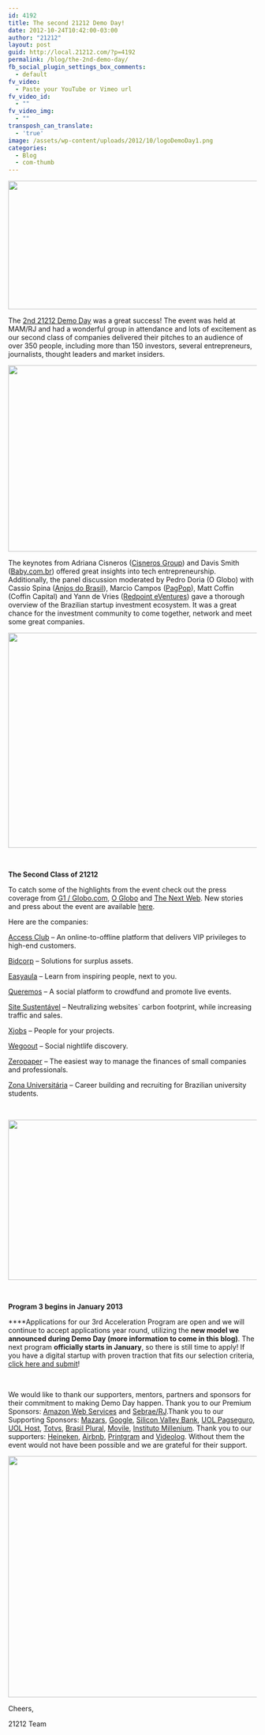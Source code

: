 ```yaml
---
id: 4192
title: The second 21212 Demo Day!
date: 2012-10-24T10:42:00-03:00
author: "21212"
layout: post
guid: http://local.21212.com/?p=4192
permalink: /blog/the-2nd-demo-day/
fb_social_plugin_settings_box_comments:
  - default
fv_video:
  - Paste your YouTube or Vimeo url
fv_video_id:
  - ""
fv_video_img:
  - ""
transposh_can_translate:
  - 'true'
image: /assets/wp-content/uploads/2012/10/logoDemoDay1.png
categories:
  - Blog
  - com-thumb
---
```

<p style="text-align: center;">
  <img class="aligncenter size-full wp-image-4195" title="bannerDemoDay2" src="{{ site.url }}/assets/wp-content/uploads/2012/10/bannerDemoDay2.png" alt="" width="540" height="260" srcset="{{ site.url }}/assets/wp-content/uploads/2012/10/bannerDemoDay2.png 540w, {{ site.url }}/assets/wp-content/uploads/2012/10/bannerDemoDay2-300x144.png 300w" sizes="(max-width: 540px) 100vw, 540px" />
</p>

The <a title="21212 Demo Day" href="http://demoday.21212.com" target="_blank">2nd 21212 Demo Day</a> was a great success! The event was held at MAM/RJ and had a wonderful group in attendance and lots of excitement as our second class of companies delivered their pitches to an audience of over 350 people, including more than 150 investors, several entrepreneurs, journalists, thought leaders and market insiders.

<p style="text-align: center;">
  <img class="aligncenter size-full wp-image-4199" title="salesBen" src="{{ site.url }}/assets/wp-content/uploads/2012/10/salesBen.png" alt="" width="540" height="377" srcset="{{ site.url }}/assets/wp-content/uploads/2012/10/salesBen.png 540w, {{ site.url }}/assets/wp-content/uploads/2012/10/salesBen-300x209.png 300w" sizes="(max-width: 540px) 100vw, 540px" />
</p>

The keynotes from Adriana Cisneros (<a title="Cisneros Group" href="http://cisneros.com/" target="_blank">Cisneros Group</a>) and Davis Smith (<a title="Baby.com.br" href="http://www.baby.com.br" target="_blank">Baby.com.br</a>) offered great insights into tech entrepreneurship. Additionally, the panel discussion moderated by Pedro Doria (O Globo) with Cassio Spina (<a title="Anjos do Brasil" href="http://www.anjosdobrasil.net/" target="_blank">Anjos do Brasil</a>), Marcio Campos (<a title="PagPop" href="http://www.pagpop.com.br" target="_blank">PagPop</a>), Matt Coffin (Coffin Capital) and Yann de Vries (<a title="Redpoint eVentures" href="http://rpev.com.br/" target="_blank">Redpoint eVentures</a>) gave a thorough overview of the Brazilian startup investment ecosystem. It was a great chance for the investment community to come together, network and meet some great companies.

<img class="aligncenter size-full wp-image-4236" title="04 2" src="{{ site.url }}/assets/wp-content/uploads/2012/10/04-2.jpg" alt="" width="540" height="435" srcset="{{ site.url }}/assets/wp-content/uploads/2012/10/04-2.jpg 540w, {{ site.url }}/assets/wp-content/uploads/2012/10/04-2-300x241.jpg 300w" sizes="(max-width: 540px) 100vw, 540px" />

&nbsp;

<strong style="font-weight: bold;">The Second Class of 21212</strong>

To catch some of the highlights from the event check out the press coverage from <a title="G1" href="http://g1.globo.com/tecnologia/startup/platb/2012/10/19/aceleradora-21-212-apresenta-sua-2a-turma-de-startups-no-rio/" target="_blank">G1 / Globo.com</a>, <a title="O Globo" href="http://local.21212.com/assets/wp-content/uploads/2012/10/21212-Pedro-Doria.pdf" target="_blank">O Globo</a> and <a title="The Next Web" href="http://thenextweb.com/la/2012/10/19/21212-raises-us5-million-for-its-brazilian-american-startup-accelerator-announces-fund/" target="_blank">The Next Web</a>. New stories and press about the event are available <a title="Press" href="http://local.21212.com/press" target="_blank">here</a>.

Here are the companies:

<a title="The Access Club" href="http://www.theaccessclub.com.br/" target="_blank">Access Club</a> &#8211; An online-to-offline platform that delivers VIP privileges to high-end customers.

<a title="Bidcorp" href="http://www.bidcorp.com.br/" target="_blank">Bidcorp</a> &#8211; Solutions for surplus assets.

<a title="Easyaula" href="http://www.easyaula.com.br/" target="_blank">Easyaula</a> &#8211; Learn from inspiring people, next to you.

<a title="Queremos" href="http://www.queremos.com.br/" target="_blank">Queremos</a> &#8211; A social platform to crowdfund and promote live events.

<a title="Site Sustentável" href="http://www.sitesustentavel.com.br/" target="_blank">Site Sustentável</a> &#8211; Neutralizing websites\` carbon footprint, while increasing traffic and sales.

<a title="XJobs" href="http://xjobs.com.br/" target="_blank">Xjobs</a> &#8211; People for your projects.

<a title="We Go Out" href="http://br.wegoout.com/" target="_blank">Wegoout</a> &#8211; Social nightlife discovery.

<a title="ZeroPaper" href="https://www.zeropaper.com.br/" target="_blank">Zeropaper</a> &#8211; The easiest way to manage the finances of small companies and professionals.

<a title="Zona Universitária" href="http://zonauniversitaria.com.br/" target="_blank">Zona Universitária</a> &#8211; Career building and recruiting for Brazilian university students.

&nbsp;

<p style="text-align: center;">
  <img class="aligncenter size-full wp-image-4206" title="plateia" src="{{ site.url }}/assets/wp-content/uploads/2012/10/plateia.png" alt="" width="540" height="324" srcset="{{ site.url }}/assets/wp-content/uploads/2012/10/plateia.png 540w, {{ site.url }}/assets/wp-content/uploads/2012/10/plateia-300x180.png 300w" sizes="(max-width: 540px) 100vw, 540px" />
</p>

&nbsp;

<strong style="font-weight: bold;">Program 3 begins in January 2013</strong>

****Applications for our 3rd Acceleration Program are open and we will continue to accept applications year round, utilizing the **new model we announced during Demo Day (more information to come in this blog)**. The next program **officially starts in January**, so there is still time to apply! If you have a digital startup with proven traction that fits our selection criteria, <a title="Apply" href="http://local.21212.com/apply" target="_blank">click here and submit</a>!

&nbsp;

We would like to thank our supporters, mentors, partners and sponsors for their commitment to making Demo Day happen. Thank you to our Premium Sponsors: <a title="Amazon Web Services" href="http://aws.amazon.com/pt/" target="_blank">Amazon Web Services</a> and <a title="Sebrae" href="http://www.sebrae.com.br/" target="_blank">Sebrae/RJ</a>.Thank you to our Supporting Sponsors: <a title="Mazars" href="http://www.mazars.com.br/" target="_blank">Mazars</a>, <a title="Google" href="https://developers.google.com/?hl=pt-br" target="_blank">Google</a>, <a title="SVB" href="http://www.svb.com/" target="_blank">Silicon Valley Bank</a>, <a title="UOL Pagseguro" href="https://pagseguro.uol.com.br/#rmcl" target="_blank">UOL Pagseguro</a>, <a title="UOL Host" href="http://www.uolhost.com.br/#rmcl" target="_blank">UOL Host</a>, <a title="Totvs" href="http://www.totvs.com/home/pt" target="_blank">Totvs</a>, <a title="Brasil Plural" href="http://brasilplural.com.br/Site/" target="_blank">Brasil Plural</a>, <a title="Movile" href="http://www.movile.com/pt/" target="_blank">Movile</a>, <a title="Instituto Millenium" href="http://www.imil.org.br/" target="_blank">Instituto Millenium</a>. Thank you to our supporters: <a title="Heineken" href="http://www.heineken.com/br/home.aspx" target="_blank">Heineken</a>, <a title="Airbnb" href="https://www.airbnb.com.br/" target="_blank">Airbnb</a>, <a title="Printgram" href="http://printgr.am/" target="_blank">Printgram</a> and <a title="Videolog" href="http://www.videolog.tv/" target="_blank">Videolog</a>. Without them the event would not have been possible and we are grateful for their support.

<p style="text-align: center;">
  <img class="aligncenter size-full wp-image-4209" title="sponsors" src="{{ site.url }}/assets/wp-content/uploads/2012/10/sponsors1.png" alt="" width="540" height="488" srcset="{{ site.url }}/assets/wp-content/uploads/2012/10/sponsors1.png 540w, {{ site.url }}/assets/wp-content/uploads/2012/10/sponsors1-300x271.png 300w" sizes="(max-width: 540px) 100vw, 540px" />
</p>

Cheers,

21212 Team